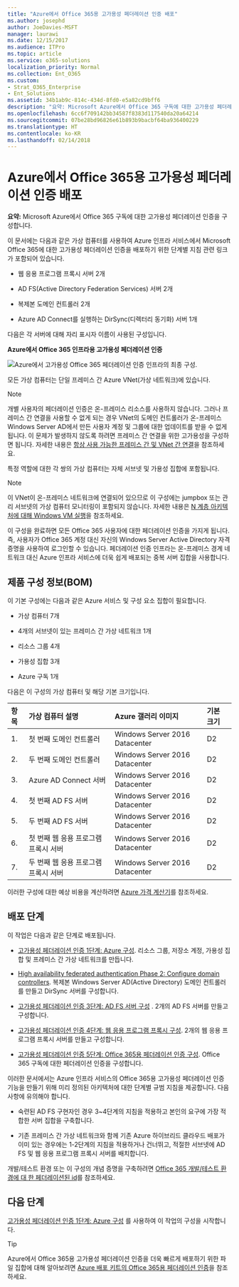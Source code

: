 ```yaml
---
title: "Azure에서 Office 365용 고가용성 페더레이션 인증 배포"
ms.author: josephd
author: JoeDavies-MSFT
manager: laurawi
ms.date: 12/15/2017
ms.audience: ITPro
ms.topic: article
ms.service: o365-solutions
localization_priority: Normal
ms.collection: Ent_O365
ms.custom:
- Strat_O365_Enterprise
- Ent_Solutions
ms.assetid: 34b1ab9c-814c-434d-8fd0-e5a82cd9bff6
description: "요약: Microsoft Azure에서 Office 365 구독에 대한 고가용성 페더레이션 인증을 구성합니다."
ms.openlocfilehash: 6cc6f709142bb34587f8383d117540da20a64214
ms.sourcegitcommit: 07be28bd96826e61b893b9bacbf64ba936400229
ms.translationtype: HT
ms.contentlocale: ko-KR
ms.lasthandoff: 02/14/2018
---
```

# <a name="deploy-high-availability-federated-authentication-for-office-365-in-azure"></a>Azure에서 Office 365용 고가용성 페더레이션 인증 배포

 **요약:** Microsoft Azure에서 Office 365 구독에 대한 고가용성 페더레이션 인증을 구성합니다.
  
이 문서에는 다음과 같은 가상 컴퓨터를 사용하여 Azure 인프라 서비스에서 Microsoft Office 365에 대한 고가용성 페더레이션 인증을 배포하기 위한 단계별 지침 관련 링크가 포함되어 있습니다.
  
- 웹 응용 프로그램 프록시 서버 2개
    
- AD FS(Active Directory Federation Services) 서버 2개
    
- 복제본 도메인 컨트롤러 2개
    
- Azure AD Connect를 실행하는 DirSync(디렉터리 동기화) 서버 1개
    
다음은 각 서버에 대해 자리 표시자 이름이 사용된 구성입니다.
  
**Azure에서 Office 365 인프라용 고가용성 페더레이션 인증**

![Azure에서 고가용성 Office 365 페더레이션 인증 인프라의 최종 구성.](images/c5da470a-f2aa-489a-a050-df09b4d641df.png)
  
모든 가상 컴퓨터는 단일 프레미스 간 Azure VNet(가상 네트워크)에 있습니다. 
  
> [!NOTE]
> 개별 사용자의 페더레이션 인증은 온-프레미스 리소스를 사용하지 않습니다. 그러나 프레미스 간 연결을 사용할 수 없게 되는 경우 VNet의 도메인 컨트롤러가 온-프레미스 Windows Server AD에서 만든 사용자 계정 및 그룹에 대한 업데이트를 받을 수 없게 됩니다. 이 문제가 발생하지 않도록 하려면 프레미스 간 연결을 위한 고가용성을 구성하면 됩니다. 자세한 내용은 [항상 사용 가능한 프레미스 간 및 VNet 간 연결](https://docs.microsoft.com/azure/vpn-gateway/vpn-gateway-highlyavailable)을 참조하세요.
  
특정 역할에 대한 각 쌍의 가상 컴퓨터는 자체 서브넷 및 가용성 집합에 포함됩니다.
  
> [!NOTE]
> 이 VNet이 온-프레미스 네트워크에 연결되어 있으므로 이 구성에는 jumpbox 또는 관리 서브넷의 가상 컴퓨터 모니터링이 포함되지 않습니다. 자세한 내용은 [N 계층 아키텍처에 대해 Windows VM 실행](https://docs.microsoft.com/azure/guidance/guidance-compute-n-tier-vm)을 참조하세요. 
  
이 구성을 완료하면 모든 Office 365 사용자에 대한 페더레이션 인증을 가지게 됩니다. 즉, 사용자가 Office 365 계정 대신 자신의 Windows Server Active Directory 자격 증명을 사용하여 로그인할 수 있습니다. 페더레이션 인증 인프라는 온-프레미스 경계 네트워크 대신 Azure 인프라 서비스에 더욱 쉽게 배포되는 중복 서버 집합을 사용합니다.
  
## <a name="bill-of-materials"></a>제품 구성 정보(BOM)

이 기본 구성에는 다음과 같은 Azure 서비스 및 구성 요소 집합이 필요합니다.
  
- 가상 컴퓨터 7개
    
- 4개의 서브넷이 있는 프레미스 간 가상 네트워크 1개
    
- 리소스 그룹 4개
    
- 가용성 집합 3개
    
- Azure 구독 1개
    
다음은 이 구성의 가상 컴퓨터 및 해당 기본 크기입니다.
  
|**항목**|**가상 컴퓨터 설명**|**Azure 갤러리 이미지**|**기본 크기**|
|:-----|:-----|:-----|:-----|
|1.  <br/> |첫 번째 도메인 컨트롤러  <br/> |Windows Server 2016 Datacenter  <br/> |D2  <br/> |
|2.  <br/> |두 번째 도메인 컨트롤러  <br/> |Windows Server 2016 Datacenter  <br/> |D2  <br/> |
|3.  <br/> |Azure AD Connect 서버  <br/> |Windows Server 2016 Datacenter  <br/> |D2  <br/> |
|4.  <br/> |첫 번째 AD FS 서버  <br/> |Windows Server 2016 Datacenter  <br/> |D2  <br/> |
|5.  <br/> |두 번째 AD FS 서버  <br/> |Windows Server 2016 Datacenter  <br/> |D2  <br/> |
|6.  <br/> |첫 번째 웹 응용 프로그램 프록시 서버  <br/> |Windows Server 2016 Datacenter  <br/> |D2  <br/> |
|7.  <br/> |두 번째 웹 응용 프로그램 프록시 서버  <br/> |Windows Server 2016 Datacenter  <br/> |D2  <br/> |
   
이러한 구성에 대한 예상 비용을 계산하려면 [Azure 가격 계산기](https://azure.microsoft.com/pricing/calculator/)를 참조하세요.
  
## <a name="phases-of-deployment"></a>배포 단계

이 작업은 다음과 같은 단계로 배포됩니다.
  
- [고가용성 페더레이션 인증 1단계: Azure 구성](high-availability-federated-authentication-phase-1-configure-azure.md). 리소스 그룹, 저장소 계정, 가용성 집합 및 프레미스 간 가상 네트워크를 만듭니다.
    
- [High availability federated authentication Phase 2: Configure domain controllers](high-availability-federated-authentication-phase-2-configure-domain-controllers.md). 복제본 Windows Server AD(Active Directory) 도메인 컨트롤러를 만들고 DirSync 서버를 구성합니다.
    
- [고가용성 페더레이션 인증 3단계: AD FS 서버 구성](high-availability-federated-authentication-phase-3-configure-ad-fs-servers.md) . 2개의 AD FS 서버를 만들고 구성합니다.
    
- [고가용성 페더레이션 인증 4단계: 웹 응용 프로그램 프록시 구성](high-availability-federated-authentication-phase-4-configure-web-application-pro.md). 2개의 웹 응용 프로그램 프록시 서버를 만들고 구성합니다.
    
- [고가용성 페더레이션 인증 5단계: Office 365용 페더레이션 인증 구성](high-availability-federated-authentication-phase-5-configure-federated-authentic.md). Office 365 구독에 대한 페더레이션 인증을 구성합니다.
    
이러한 문서에서는 Azure 인프라 서비스의 Office 365용 고가용성 페더레이션 인증 기능을 만들기 위해 미리 정의된 아키텍처에 대한 단계별 규범 지침을 제공합니다. 다음 사항에 유의해야 합니다.
  
- 숙련된 AD FS 구현자인 경우 3~4단계의 지침을 적용하고 본인의 요구에 가장 적합한 서버 집합을 구축합니다.
    
- 기존 프레미스 간 가상 네트워크와 함께 기존 Azure 하이브리드 클라우드 배포가 이미 있는 경우에는 1-2단계의 지침을 적용하거나 건너뛰고, 적절한 서브넷에 AD FS 및 웹 응용 프로그램 프록시 서버를 배치합니다.
    
개발/테스트 환경 또는 이 구성의 개념 증명을 구축하려면 [Office 365 개발/테스트 환경에 대 한 페더레이션된 id](federated-identity-for-your-office-365-dev-test-environment.md)를 참조하세요.
  
## <a name="next-step"></a>다음 단계

[고가용성 페더레이션 인증 1단계: Azure 구성](high-availability-federated-authentication-phase-1-configure-azure.md) 를 사용하여 이 작업의 구성을 시작합니다. 
  
> [!TIP]
> Azure에서 Office 365용 고가용성 페더레이션 인증을 더욱 빠르게 배포하기 위한 파일 집합에 대해 알아보려면 [Azure 배포 키트의 Office 365용 페더레이션 인증](https://gallery.technet.microsoft.com/Federated-Authentication-8a9f1664)을 참조하세요. 
 


